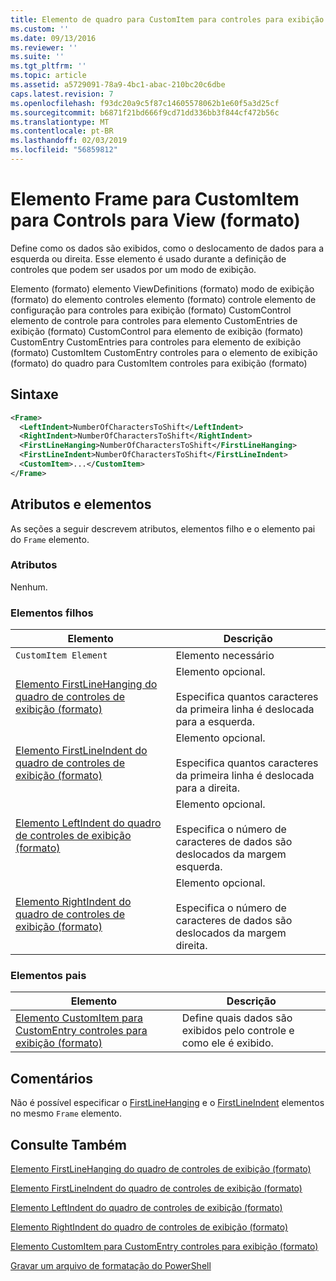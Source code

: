 ```yaml
---
title: Elemento de quadro para CustomItem para controles para exibição (formato) | Microsoft Docs
ms.custom: ''
ms.date: 09/13/2016
ms.reviewer: ''
ms.suite: ''
ms.tgt_pltfrm: ''
ms.topic: article
ms.assetid: a5729091-78a9-4bc1-abac-210bc20c6dbe
caps.latest.revision: 7
ms.openlocfilehash: f93dc20a9c5f87c14605578062b1e60f5a3d25cf
ms.sourcegitcommit: b6871f21bd666f9cd71dd336bb3f844cf472b56c
ms.translationtype: MT
ms.contentlocale: pt-BR
ms.lasthandoff: 02/03/2019
ms.locfileid: "56859812"
---
```

# <a name="frame-element-for-customitem-for-controls-for-view-format"></a>Elemento Frame para CustomItem para Controls para View (formato)

Define como os dados são exibidos, como o deslocamento de dados para a esquerda ou direita. Esse elemento é usado durante a definição de controles que podem ser usados por um modo de exibição.

Elemento (formato) elemento ViewDefinitions (formato) modo de exibição (formato) do elemento controles elemento (formato) controle elemento de configuração para controles para exibição (formato) CustomControl elemento de controle para controles para elemento CustomEntries de exibição (formato) CustomControl para elemento de exibição (formato) CustomEntry CustomEntries para controles para elemento de exibição (formato) CustomItem CustomEntry controles para o elemento de exibição (formato) do quadro para CustomItem controles para exibição (formato)

## <a name="syntax"></a>Sintaxe

```xml
<Frame>
  <LeftIndent>NumberOfCharactersToShift</LeftIndent>
  <RightIndent>NumberOfCharactersToShift</RightIndent>
  <FirstLineHanging>NumberOfCharactersToShift</FirstLineHanging>
  <FirstLineIndent>NumberOfCharactersToShift</FirstLineIndent>
  <CustomItem>...</CustomItem>
</Frame>
```

## <a name="attributes-and-elements"></a>Atributos e elementos

As seções a seguir descrevem atributos, elementos filho e o elemento pai do `Frame` elemento.

### <a name="attributes"></a>Atributos

Nenhum.

### <a name="child-elements"></a>Elementos filhos

|Elemento|Descrição|
|-------------|-----------------|
|`CustomItem Element`|Elemento necessário|
|[Elemento FirstLineHanging do quadro de controles de exibição (formato)](./firstlinehanging-element-for-frame-for-controls-for-view-format.md)|Elemento opcional.<br /><br /> Especifica quantos caracteres da primeira linha é deslocada para a esquerda.|
|[Elemento FirstLineIndent do quadro de controles de exibição (formato)](./firstlineindent-element-for-frame-for-controls-for-view-format.md)|Elemento opcional.<br /><br /> Especifica quantos caracteres da primeira linha é deslocada para a direita.|
|[Elemento LeftIndent do quadro de controles de exibição (formato)](./leftindent-element-for-frame-for-controls-for-view-format.md)|Elemento opcional.<br /><br /> Especifica o número de caracteres de dados são deslocados da margem esquerda.|
|[Elemento RightIndent do quadro de controles de exibição (formato)](./rightindent-element-for-frame-for-controls-for-view-format.md)|Elemento opcional.<br /><br /> Especifica o número de caracteres de dados são deslocados da margem direita.|

### <a name="parent-elements"></a>Elementos pais

|Elemento|Descrição|
|-------------|-----------------|
|[Elemento CustomItem para CustomEntry controles para exibição (formato)](./customitem-element-for-customentry-for-controls-for-view-format.md)|Define quais dados são exibidos pelo controle e como ele é exibido.|

## <a name="remarks"></a>Comentários

Não é possível especificar o [FirstLineHanging](./firstlinehanging-element-for-frame-for-controls-for-view-format.md) e o [FirstLineIndent](./firstlineindent-element-for-frame-for-controls-for-view-format.md) elementos no mesmo `Frame` elemento.

## <a name="see-also"></a>Consulte Também

[Elemento FirstLineHanging do quadro de controles de exibição (formato)](./firstlinehanging-element-for-frame-for-controls-for-view-format.md)

[Elemento FirstLineIndent do quadro de controles de exibição (formato)](./firstlineindent-element-for-frame-for-controls-for-view-format.md)

[Elemento LeftIndent do quadro de controles de exibição (formato)](./leftindent-element-for-frame-for-controls-for-view-format.md)

[Elemento RightIndent do quadro de controles de exibição (formato)](./rightindent-element-for-frame-for-controls-for-view-format.md)

[Elemento CustomItem para CustomEntry controles para exibição (formato)](./customitem-element-for-customentry-for-controls-for-view-format.md)

[Gravar um arquivo de formatação do PowerShell](./writing-a-powershell-formatting-file.md)
